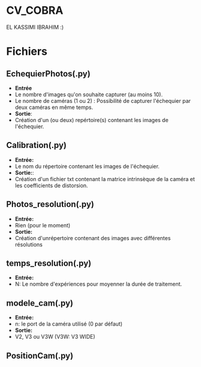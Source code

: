 # CV_COBRA 
EL KASSIMI IBRAHIM :)


# Fichiers
## EchequierPhotos(.py)
  - **Entrée**
  - Le nombre d'images qu'on souhaite capturer (au moins 10).
 - Le nombre de caméras (1 ou 2) : Possibilité de capturer l'échequier par deux caméras en même temps.
- **Sortie**:
- Création d'un (ou deux) repértoire(s) contenant les images de l'échequier.


## Calibration(.py)
  - **Entrée:**
  - Le nom du répertoire contenant les images de l'échequier.
- **Sortie:**:
- Création d'un fichier txt contenant la matrice intrinsèque de la caméra et les coefficients de distorsion.

## Photos_resolution(.py)

- **Entrée:**
- Rien (pour le moment)
- **Sortie:**
-  Création d'unrépertoire contenant des images avec différentes résolutions


## temps_resolution(.py)

- **Entrée:**
- N: Le nombre d'expériences pour moyenner la durée de traitement.

## modele_cam(.py)

- **Entrée:**
- n: le port de la caméra utilisé (0 par défaut)
- **Sortie:**
- V2, V3 ou V3W (V3W: V3 WIDE)


## PositionCam(.py)

